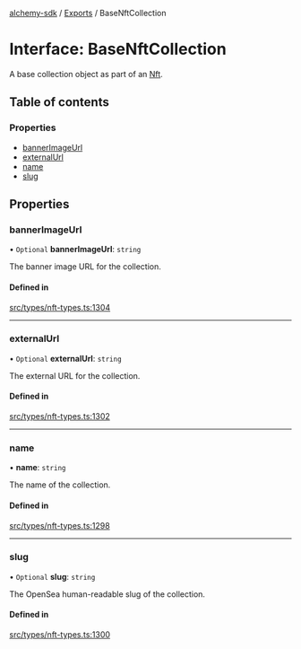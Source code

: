 [alchemy-sdk](../README.md) / [Exports](../modules.md) / BaseNftCollection

# Interface: BaseNftCollection

A base collection object as part of an [Nft](Nft.md).

## Table of contents

### Properties

- [bannerImageUrl](BaseNftCollection.md#bannerimageurl)
- [externalUrl](BaseNftCollection.md#externalurl)
- [name](BaseNftCollection.md#name)
- [slug](BaseNftCollection.md#slug)

## Properties

### bannerImageUrl

• `Optional` **bannerImageUrl**: `string`

The banner image URL for the collection.

#### Defined in

[src/types/nft-types.ts:1304](https://github.com/alchemyplatform/alchemy-sdk-js/blob/873c9882/src/types/nft-types.ts#L1304)

___

### externalUrl

• `Optional` **externalUrl**: `string`

The external URL for the collection.

#### Defined in

[src/types/nft-types.ts:1302](https://github.com/alchemyplatform/alchemy-sdk-js/blob/873c9882/src/types/nft-types.ts#L1302)

___

### name

• **name**: `string`

The name of the collection.

#### Defined in

[src/types/nft-types.ts:1298](https://github.com/alchemyplatform/alchemy-sdk-js/blob/873c9882/src/types/nft-types.ts#L1298)

___

### slug

• `Optional` **slug**: `string`

The OpenSea human-readable slug of the collection.

#### Defined in

[src/types/nft-types.ts:1300](https://github.com/alchemyplatform/alchemy-sdk-js/blob/873c9882/src/types/nft-types.ts#L1300)
